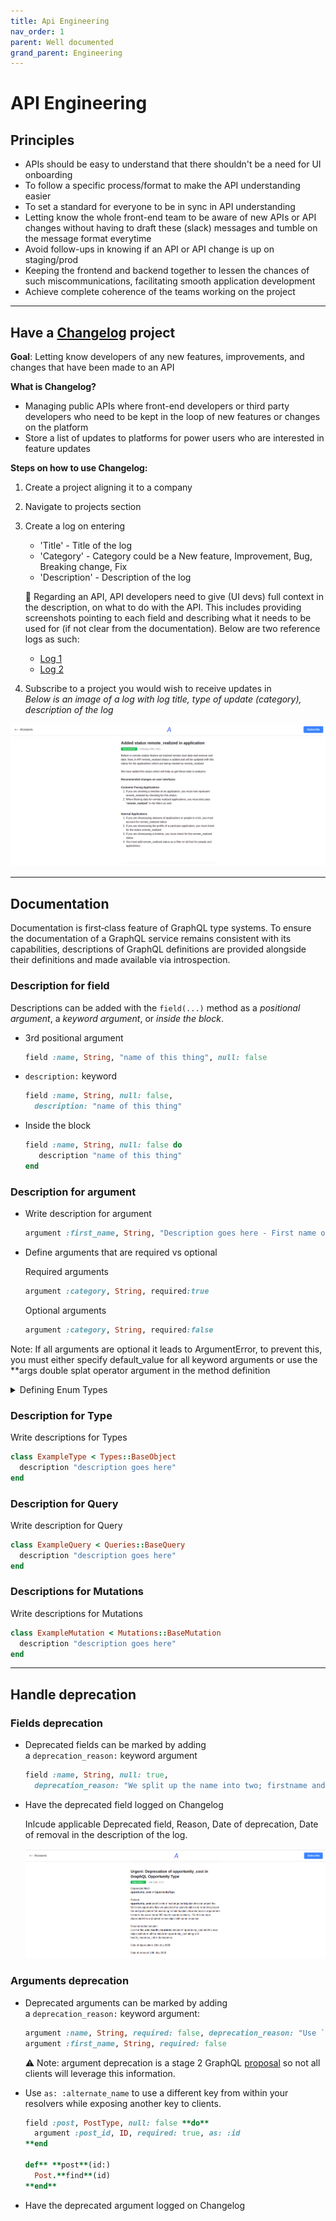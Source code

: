 ```yaml
---
title: Api Engineering
nav_order: 1
parent: Well documented
grand_parent: Engineering
---
```

# API Engineering

## Principles

- APIs should be easy to understand that there shouldn't be a need for UI onboarding
- To follow a specific process/format to make the API understanding easier
- To set a standard for everyone to be in sync in API understanding
- Letting know the whole front-end team to be aware of new APIs or API changes without having to draft these (slack) messages and tumble on the message format everytime
- Avoid follow-ups in knowing if an API or API change is up on staging/prod
- Keeping the frontend and backend together to lessen the chances of such miscommunications, facilitating smooth application development
- Achieve complete coherence of the teams working on the project

---

## Have a [Changelog](https://changelog.commutatus.com/admin) project

**Goal**: Letting know developers of any new features, improvements, and changes that have been made to an API

**What is Changelog?**

- Managing public APIs where front-end developers or third party developers who need to be kept in the loop of new features or changes on the platform
- Store a list of updates to platforms for power users who are interested in feature updates

**Steps on how to use Changelog:**

1. Create a project aligning it to a company
2. Navigate to projects section
3. Create a log on entering
    - 'Title'        - Title of the log
    - 'Category'     - Category could be a New feature, Improvement, Bug, Breaking change, Fix
    - 'Description'  - Description of the log

    🎯 Regarding an API, API developers need to give (UI devs) full context in the description, on what to do with the API. This includes providing screenshots pointing to each field and describing what it needs to be used for (if not clear from the documentation).
    Below are two reference logs as such:
    - [Log 1](https://changelog.commutatus.com/companies/aiesec/projects/api/deprecation-of-contacted-rest-endpoint)
    - [Log 2](https://changelog.commutatus.com/companies/aiesec/projects/api/data-democratization-crm-data-download)

4. Subscribe to a project you would wish to receive updates in
<br />*Below is an image of a log with log title, type of update (category), description of the log*

  [![Changelog](/assets/images/changelog.png)](/assets/images/changelog.png)


---

## Documentation

Documentation is first‐class feature of GraphQL type systems. To ensure the documentation of a GraphQL service remains consistent with its capabilities, descriptions of GraphQL definitions are provided alongside their definitions and made available via introspection.

### **Description for field**

Descriptions can be added with the `field(...)` method as a *positional argument*, a *keyword argument*, or *inside the block*.

- 3rd positional argument

    ```ruby
    field :name, String, "name of this thing", null: false
    ```

- `description:` keyword

    ```ruby
    field :name, String, null: false,
      description: "name of this thing"
    ```

- Inside the block

    ```ruby
    field :name, String, null: false do
       description "name of this thing"
    end
    ```

### Description for **argument**

- Write description for argument

    ```ruby
    argument :first_name, String, "Description goes here - First name of the user", required: true
    ```

- Define arguments that are required vs optional

  Required arguments
    ```ruby
    argument :category, String, required:true
    ```

  Optional arguments
    ```ruby
    argument :category, String, required:false
    ```
Note: If all arguments are optional it leads to ArgumentError, to prevent this, you must either specify default_value for all keyword arguments or use the **args double splat operator argument in the method definition

<details markdown="1">
  <summary>Defining Enum Types</summary>
  {:.pointer}
  - In your application, enums extend {{ "GraphQL::Schema::Enum" | api_doc }} and define values with the `value(...)` method:

    ```ruby
    # app/graphql/types/base_enum
    class Types::BaseEnum < GraphQL::Schema::Enum
    end

    # app/graphql/types/media_category.rb
    class Types::MediaCategory < Types::BaseEnum
      value "AUDIO", "An audio file, such as music or spoken word"
      value "IMAGE", "A still image, such as a photo or graphic"
      value "TEXT", "Written words"
      value "VIDEO", "Motion picture, may have audio"
    end
    ```

    Each value may have:

    - A description (as the second argument or `description:` keyword)
    - A deprecation reason (as `deprecation_reason:`), marking this value as deprecated
    - A corresponding Ruby value (as `value:`), see below:

        By default, Ruby strings correspond to GraphQL enum values. But, you can provide `value:` options to specify a different mapping. For example, if you use symbols instead of strings, you can say:

        `value "AUDIO", value: :audio`

        Then, GraphQL inputs of `AUDIO` will be converted to `:audio` and Ruby values of `:audio` will be converted to `"AUDIO"` in GraphQL responses.

  - Defining GraphQL enums dynamically from Rails enums

    ```ruby
    module Types
      class IssuableSeverityEnum < BaseEnum
        graphql_name 'IssuableSeverity'
        description 'Incident severity'

        ::IssuableSeverity.severities.keys.each do |severity|
          value severity.upcase, value: severity, description: "#{severity.titleize} severity."
        end
      end
    end
    ```
</details>

### **Description for Type**

Write descriptions for Types

```ruby
class ExampleType < Types::BaseObject
  description "description goes here"
end
```

### **Description for Query**

Write description for Query

```ruby
class ExampleQuery < Queries::BaseQuery
  description "description goes here"
end
```

### **Descriptions for Mutations**

Write descriptions for Mutations

```ruby
class ExampleMutation < Mutations::BaseMutation
  description "description goes here"
end
```

---

## Handle deprecation

### **Fields deprecation**

- Deprecated fields can be marked by adding a `deprecation_reason:` keyword argument

    ```ruby
    field :name, String, null: true,
      deprecation_reason: "We split up the name into two; firstname and lastname"
    ```

- Have the deprecated field logged on Changelog

    Inlcude applicable Deprecated field, Reason, Date of deprecation, Date of removal in the description of the log.

    [![Deprecation](/assets/images/deprecation.png)](/assets/images/deprecation.png)

### **Arguments deprecation**

- Deprecated arguments can be marked by adding a `deprecation_reason:` keyword argument:

    ```ruby
    argument :name, String, required: false, deprecation_reason: "Use `first_name` instead."
    argument :first_name, String, required: false
    ```

    ⚠️ Note: argument deprecation is a stage 2 GraphQL [proposal](https://github.com/graphql/graphql-spec/pull/525) so not all clients will leverage this information.

- Use `as: :alternate_name` to use a different key from within your resolvers while exposing another key to clients.

    ```ruby
    field :post, PostType, null: false **do**
      argument :post_id, ID, required: true, as: :id
    **end

    def** **post**(id:)
      Post.**find**(id)
    **end**
    ```

- Have the deprecated argument logged on Changelog
